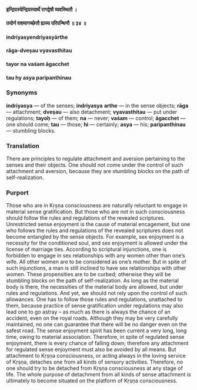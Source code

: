 #### इन्द्रियस्येन्द्रियस्यार्थे रागद्वेषौ व्यवस्थितौ ।
#### तयोर्न वशमागच्छेत्तौ ह्यस्य परिपन्थिनौ ॥ ३४ ॥

#### indriyasyendriyasyārthe
#### rāga-dveṣau vyavasthitau
#### tayor na vaśam āgacchet
#### tau hy asya paripanthinau

### Synonyms

**indriyasya** — of the senses; **indriyasya** **arthe** — in the sense objects; **rāga** — attachment; **dveṣau** — also detachment; **vyavasthitau** — put under regulations; **tayoḥ** — of them; **na** — never; **vaśam** — control; **āgacchet** — one should come; **tau** — those; **hi** — certainly; **asya** — his; **paripanthinau** — stumbling blocks.

### Translation

There are principles to regulate attachment and aversion pertaining to the senses and their objects. One should not come under the control of such attachment and aversion, because they are stumbling blocks on the path of self-realization.

### Purport

Those who are in Kṛṣṇa consciousness are naturally reluctant to engage in material sense gratification. But those who are not in such consciousness should follow the rules and regulations of the revealed scriptures. Unrestricted sense enjoyment is the cause of material encagement, but one who follows the rules and regulations of the revealed scriptures does not become entangled by the sense objects. For example, sex enjoyment is a necessity for the conditioned soul, and sex enjoyment is allowed under the license of marriage ties. According to scriptural injunctions, one is forbidden to engage in sex relationships with any women other than one’s wife. All other women are to be considered as one’s mother. But in spite of such injunctions, a man is still inclined to have sex relationships with other women. These propensities are to be curbed; otherwise they will be stumbling blocks on the path of self-realization. As long as the material body is there, the necessities of the material body are allowed, but under rules and regulations. And yet, we should not rely upon the control of such allowances. One has to follow those rules and regulations, unattached to them, because practice of sense gratification under regulations may also lead one to go astray – as much as there is always the chance of an accident, even on the royal roads. Although they may be very carefully maintained, no one can guarantee that there will be no danger even on the safest road. The sense enjoyment spirit has been current a very long, long time, owing to material association. Therefore, in spite of regulated sense enjoyment, there is every chance of falling down; therefore any attachment for regulated sense enjoyment must also be avoided by all means. But attachment to Kṛṣṇa consciousness, or acting always in the loving service of Kṛṣṇa, detaches one from all kinds of sensory activities. Therefore, no one should try to be detached from Kṛṣṇa consciousness at any stage of life. The whole purpose of detachment from all kinds of sense attachment is ultimately to become situated on the platform of Kṛṣṇa consciousness.